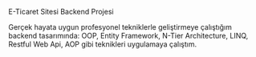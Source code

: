 E-Ticaret Sitesi Backend Projesi

Gerçek hayata uygun profesyonel tekniklerle geliştirmeye çalıştığım backend tasarımında:
OOP, Entity Framework, N-Tier Architecture, LINQ, Restful Web Api, AOP gibi teknikleri uygulamaya çalıştım.
